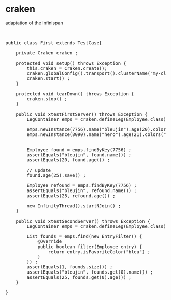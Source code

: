 craken
======

adaptation of the Infinispan

<pre>


public class First extends TestCase{

	private Craken craken ;
	
	protected void setUp() throws Exception {
		this.craken = Craken.create();
		craken.globalConfig().transport().clusterName("my-cluster").addProperty("configurationFile", "resource/config/jgroups-udp.xml") ;
		craken.start() ;
	}
	
	protected void tearDown() throws Exception {
		craken.stop() ;
	}
	
	public void xtestFirstServer() throws Exception {
		LegContainer<Employee> emps = craken.defineLeg(Employee.class);
		
		emps.newInstance(7756).name("bleujin").age(20).colors("bleu", "red", "white").save() ;
		emps.newInstance(8090).name("hero").age(21).colors("black", "green").save() ;
		
		
		Employee found = emps.findByKey(7756) ;
		assertEquals("bleujin", found.name()) ;
		assertEquals(20, found.age()) ;
		
		// update
		found.age(25).save() ;
		
		Employee refound = emps.findByKey(7756) ;
		assertEquals("bleujin", refound.name()) ;
		assertEquals(25, refound.age()) ;
		
		new InfinityThread().startNJoin() ;
	}
	
	public void xtestSecondServer() throws Exception {
		LegContainer<Employee> emps = craken.defineLeg(Employee.class);
		
		List<Employee> founds = emps.find(new EntryFilter<Employee>() {
			@Override
			public boolean filter(Employee entry) {
				return entry.isFavoriteColor("bleu") ;
			}
		}) ;
		assertEquals(1, founds.size()) ;
		assertEquals("bleujin", founds.get(0).name()) ;
		assertEquals(25, founds.get(0).age()) ;
	}
	
}

</pre>